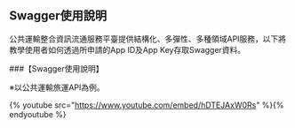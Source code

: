 ## Swagger使用說明

公共運輸整合資訊流通服務平臺提供結構化、多彈性、多種領域API服務，以下將教學使用者如何透過所申請的App ID及App Key存取Swagger資料。

###【Swagger使用說明】

※以公共運輸旅運API為例。

{% youtube src="https://www.youtube.com/embed/hDTEJAxW0Rs" %}{% endyoutube %}
